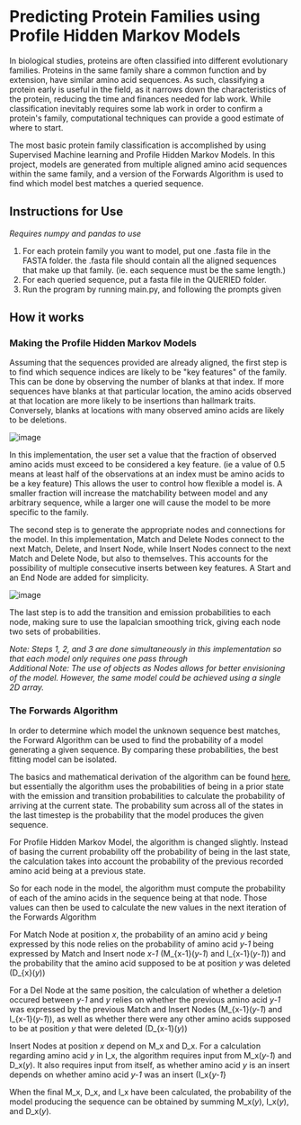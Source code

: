 # Predicting Protein Families using Profile Hidden Markov Models

In biological studies, proteins are often classified into different evolutionary families. Proteins in the same family share a common function and by extension, have similar amino acid sequences. 
As such, classifying a protein early is useful in the field, as it narrows down the characteristics of the protein, reducing the time and finances needed for lab work. While classification inevitably requires 
some lab work in order to confirm a protein's family, computational techniques can provide a good estimate of where to start.

The most basic protein family classification is accomplished by using Supervised Machine learning and Profile Hidden Markov Models. In this project, models are generated from multiple aligned amino acid sequences within the same family, and a version of the Forwards Algorithm is used to find which model best matches a queried sequence.  

## Instructions for Use

_Requires numpy and pandas to use_

1. For each protein family you want to model, put one .fasta file in the FASTA folder. the .fasta file should contain all the aligned sequences that make up that family. (ie. each sequence must be the same length.)
2. For each queried sequence, put a fasta file in the QUERIED folder.
3. Run the program by running main.py, and following the prompts given

## How it works

### Making the Profile Hidden Markov Models

Assuming that the sequences provided are already aligned, the first step is to find which sequence indices are likely to be "key features" of the family. This can be done by observing the number of blanks at that index.
If more sequences have blanks at that particular location, the amino acids observed at that location are more likely to be insertions than hallmark traits. Conversely, blanks at locations with many observed amino acids are likely to be deletions.

![image](https://github.com/notreallyryan/PHMM/assets/96549151/28cfbc20-37f2-4a60-ade7-c8a4403668a4)

In this implementation, the user set a value that the fraction of observed amino acids must exceed to be considered a key feature. (ie a value of 0.5 means at least half of the observations at an index must be amino acids to be a key feature) This allows the user to control how flexible a model is. A smaller fraction will increase the matchability between model and any arbitrary sequence, while a larger one will cause the model to be more specific to the family. 

The second step is to generate the appropriate nodes and connections for the model. In this implementation, Match and Delete Nodes connect to the next Match, Delete, and Insert Node, while Insert Nodes connect to the next Match and Delete Node, but also to themselves. This accounts for the possibility of multiple consecutive inserts between key features. A Start and an End Node are added for simplicity.

![image](https://github.com/notreallyryan/PHMM/assets/96549151/778fab06-936e-4d52-8ad6-408631d94a4b)

The last step is to add the transition and emission probabilities to each node, making sure to use the lapalcian smoothing trick, giving each node two sets of probabilities. 

_Note: Steps 1, 2, and 3 are done simultaneously in this implementation so that each model only requires one pass through_ <br />
_Additional Note: The use of objects as Nodes allows for better envisioning of the model. However, the same model could be achieved using a single 2D array._

### The Forwards Algorithm

In order to determine which model the unknown sequence best matches, the Forward Algorithm can be used to find the probability of a model generating a given sequence. By comparing these probabilities, the best fitting model can be isolated.

The basics and mathematical derivation of the algorithm can be found [here](https://en.wikipedia.org/wiki/Forward_algorithm), but essentially the algorithm uses the probabilities of being in a prior state with the emission and transition probabilities to calculate the probability of arriving at the current state. The probability sum across all of the states in the last timestep is the probability that the model produces the given sequence.

For Profile Hidden Markov Model, the algorithm is changed slightly. Instead of basing the current probability off the probability of being in the last state, the calculation takes into account the probability of the previous recorded amino acid being at a previous state.

So for each node in the model, the algorithm must compute the probability of each of the amino acids in the sequence being at that node. Those values can then be used to calculate the new values in the next iteration of the Forwards Algorithm

For Match Node at position _x_, the probability of an amino acid _y_ being expressed by this node relies on the probability of amino acid _y-1_ being expressed by Match and Insert node _x-1_ (M_{x-1}(_y-1_) and I_{x-1}(_y-1_)) and the probability that the amino acid supposed to be at position _y_ was deleted (D_{x}(_y_))

For a Del Node at the same position, the calculation of whether a deletion occured between _y-1_ and _y_ relies on whether the previous amino acid _y-1_ was expressed by the previous Match and Insert Nodes (M_{x-1}(_y-1_) and I_{x-1}(_y-1_)), as well as whether there were any other amino acids supposed to be at position _y_ that were deleted (D_{x-1}(_y_))

Insert Nodes at position _x_ depend on M_x and D_x. For a calculation regarding amino acid _y_ in I_x, the algorithm requires input from M_x(_y-1_) and D_x(_y_). It also requires input from itself, as whether amino acid _y_ is an insert depends on whether amino acid _y-1_ was an insert (I_x{_y-1_}

When the final M_x, D_x, and I_x have been calculated, the probability of the model producing the sequence can be obtained by summing M_x(_y_), I_x(_y_), and D_x(_y_).
